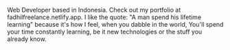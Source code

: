 Web Developer based in Indonesia. Check out my portfolio at fadhilfreelance.netlify.app. 
I like the quote: "A man spend his lifetime learning" because it's how I feel, when you dabble in the world, You'll spend your time constantly learning, be it new technologies or the stuff you already know. 
